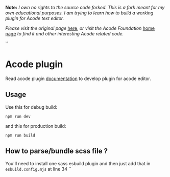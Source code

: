 **Note:** *I own no rights to the source code forked. This is a fork meant for my own educational purposes. I am trying to learn how to build a working plugin for Acode text editor.*

*Please visit the original page* [here](https://github.com/Acode-Foundation/acode-plugin), *or visit the Acode Foundation* [home page](https://github.com/Acode-Foundation) *to find it and other interesting Acode related code.*

``
# Acode plugin

Read acode plugin [documentation](https://acode.app/plugin-docs) to develop plugin for acode editor.

## Usage

Use this for debug build:

```
npm run dev
```

and this for production build:

```
npm run build
```

## How to parse/bundle scss file ?

You'll need to install one sass esbuild plugin and then just add that in `esbuild.config.mjs` at line 34
``